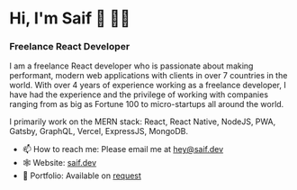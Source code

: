 # Hi, I'm Saif 👋 👨‍💻
### Freelance React Developer

I am a freelance React developer who is passionate about making performant, modern web applications with clients in over 7 countries in the world. With over 4 years of experience working as a freelance developer, I have had the experience and the privilege of working with companies ranging from as big as Fortune 100 to micro-startups all around the world.

I primarily work on the MERN stack: React, React Native, NodeJS, PWA, Gatsby, GraphQL, Vercel, ExpressJS, MongoDB.

- 📫 How to reach me: Please email me at hey@saif.dev
- 🕸 Website: [saif.dev](https://www.saif.dev)
- 📂 Portfolio: Available on [request](portfolio@saif.dev)
<!--
**saifalfalah/saifalfalah** is a ✨ _special_ ✨ repository because its `README.md` (this file) appears on your GitHub profile.

Here are some ideas to get you started:

- 🔭 I’m currently working on ...
- 🌱 I’m currently learning ...
- 👯 I’m looking to collaborate on ...
- 🤔 I’m looking for help with ...
- 💬 Ask me about ...
- 📫 How to reach me: ...
- 😄 Pronouns: ...
- ⚡ Fun fact: ...
-->
